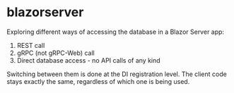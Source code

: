 # blazorserver

Exploring different ways of accessing the database in a Blazor Server app:

1. REST call
2. gRPC (not gRPC-Web) call
3. Direct database access - no API calls of any kind

Switching between them is done at the DI registration level. The client code stays exactly the same, regardless of which one is being used.

